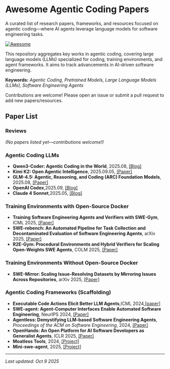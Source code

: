 # Awesome Agentic Coding Papers

A curated list of research papers, frameworks, and resources focused on agentic coding—where AI agents leverage language models for software engineering tasks.

[![Awesome](https://awesome.re/badge.svg)](https://awesome.re)


This repository aggregates key works in agentic coding, covering large language models (LLMs) specialized for coding, training environments, and agent frameworks. It aims to track advancements in AI-driven software engineering.

**Keywords:** *Agentic Coding, Pretrained Models, Large Language Models (LLMs), Software Engineering Agents*

Contributions are welcome! Please open an issue or submit a pull request to add new papers/resources.


## Paper List

### Reviews
*(No papers listed yet—contributions welcome!)*


### Agentic Coding LLMs
- **Qwen3-Coder: Agentic Coding in the World**, 2025.08, [[Blog]](https://qwen.ai/blog?id=d927d7d2e59d059045ce758ded34f98c0186d2d7&from=research.research-list)
- **Kimi K2: Open Agentic Intelligence**, 2025.09.05, [[Paper]](https://arxiv.org/abs/2507.20534)
- **GLM-4.5: Agentic, Reasoning, and Coding (ARC) Foundation Models**, 2025.08, [[Paper]](https://arxiv.org/abs/2508.06471)
- **OpenAI Codex**,2025.09, [[Blog]](https://openai.com/zh-Hans-CN/index/introducing-codex/)
- **Claude 4 Sonnet**,2025.05, [[Blog]](https://www.anthropic.com/claude/sonnet)


### Training Environments with Open-Source Docker
- **Training Software Engineering Agents and Verifiers with SWE-Gym**, ICML 2025, [[Paper]](https://arxiv.org/abs/2412.21139)
- **SWE-rebench: An Automated Pipeline for Task Collection and Decontaminated Evaluation of Software Engineering Agents**, arXiv 2025, [[Paper]](https://arxiv.org/abs/2505.20411)
- **R2E-Gym: Procedural Environments and Hybrid Verifiers for Scaling Open-Weights SWE Agents**, COLM 2025, [[Paper]](https://arxiv.org/abs/2504.07164)


### Training Environments Without Open-Source Docker
- **SWE-Mirror: Scaling Issue-Resolving Datasets by Mirroring Issues Across Repositories**, arXiv 2025, [[Paper]](https://arxiv.org/pdf/2509.08724)


### Agentic Coding Frameworks (Scaffolding)
- **Executable Code Actions Elicit Better LLM Agents**,ICML 2024,[[paper]](https://arxiv.org/abs/2402.01030)
- **SWE-agent: Agent-Computer Interfaces Enable Automated Software Engineering**, NeurIPS 2024, [[Paper]](https://arxiv.org/abs/2405.15793)
- **Agentless: Demystifying LLM-based Software Engineering Agents**, *Proceedings of the ACM on Software Engineering*, 2024, [[Paper]](https://arxiv.org/abs/2407.01489)
- **OpenHands: An Open Platform for AI Software Developers as Generalist Agents**, ICLR 2025, [[Paper]](https://arxiv.org/abs/2407.16741)
- **Moatless Tools**, 2024, [[Project]](https://github.com/aorwall/moatless-tools)
- **Mini-swe-agent**, 2025, [[Project]](https://github.com/SWE-agent/mini-swe-agent)


---

*Last updated: Oct 9 2025*

